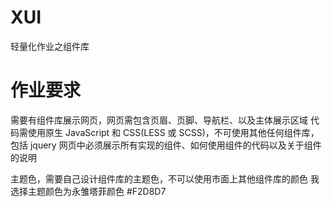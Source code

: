 # XUI
轻量化作业之组件库

# 作业要求
需要有组件库展示网页，网页需包含页眉、页脚、导航栏、以及主体展示区域
代码需使用原生 JavaScript 和 CSS(LESS 或 SCSS)，不可使用其他任何组件库，包括 jquery
网页中必须展示所有实现的组件、如何使用组件的代码以及关于组件的说明

主题色，需要自己设计组件库的主题色，不可以使用市面上其他组件库的颜色
我选择主题颜色为永雏塔菲颜色 #F2D8D7
